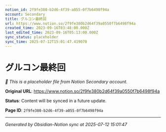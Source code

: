 ```yaml
---
notion_id: 2f9fe380-b2d6-4f39-a055-0f7b6498f94a
account: Secondary
title: グルコン最終回
url: https://www.notion.so/2f9fe380b2d64f39a0550f7b6498f94a
created_time: 2023-09-16T03:48:00.000Z
last_edited_time: 2023-09-16T05:13:00.000Z
sync_status: placeholder
sync_time: 2025-07-12T15:01:47.419070
---
```


# グルコン最終回

*🔄 This is a placeholder file from Notion Secondary account.*

**Original URL**: https://www.notion.so/2f9fe380b2d64f39a0550f7b6498f94a

**Status**: Content will be synced in a future update.

**Page ID**: `2f9fe380-b2d6-4f39-a055-0f7b6498f94a`

---

*Generated by Obsidian-Notion sync at 2025-07-12 15:01:47*
